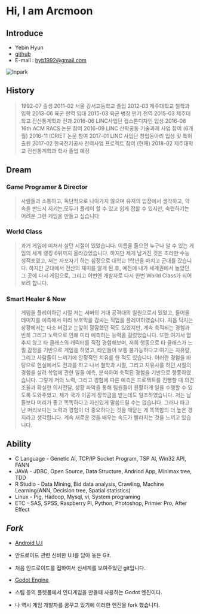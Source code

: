 # Hi, I am Arcmoon

## Introduce

* Yebin Hyun
* [github](http://github.com/hyb1992)
* E-mail : hyb1992@gmail.com

![Inpark](http://postfiles12.naver.net/MjAxNzA0MjBfMzgg/MDAxNDkyNjg5NTU0NDQ0.8xZEaPo-MYMngh4VSCVlnLpNUAulpeWYYZt1XhDv8zIg.ZG5x6wnQadaX3ZnN4s-BzZjwRHZk6XYjYIA1wH6vUEMg.PNG.hyb31/KakaoTalk_20170419_162008782.png?type=w2 "INpark")

## History

> 1992-07 출생
2011-02 서울 강서고등학교 졸업
2012-03 제주대학교 철학과 입학
2013-06 육군 현역 입대
2015-03 육군 병장 만기 전역
2015-03 제주대학교 전산통계학과 전과
2016-06 LINC사업단 캡스톤디자인 입상
2016-08 16th ACM RACS 논문 참여
2016-09 LINC 산학공동 기술과제 사업 참여 (6개월)
2016-11 ICRIET 논문 참여
2017-01 LINC 사업단 창업동아리 입상 및 특허 출원
2017-02 한국전기공사 전력사업 프로젝트 참여 (현재)
2018-02 제주대학교 전산통계학과 학사 졸업 예정

## Dream

### Game Programer & Director

> 사람들과 소통하고, 독단적으로 나아가지 않으며 유저의 입장에서 생각하고, 약속을 반드시 지키는,모두가 플레이 할 수 있고 쉽게 접할 수 있지만, 숙련하기는 어려운 그런 게임을 만들고 싶습니다

### World Class

> 과거 게임에 미쳐서 살던 시절이 있었습니다. 이름을 들으면 누구나 알 수 있는 게임의 세계 랭킹 6위까지 올라갔었습니다. 하지만 제게 남겨진 것은 초라한 수능 성적표였고, 저는 자포자기 하는 심정으로 대학교 1학년을 마치고 군대를 갔습니다. 하지만 군대에서 전산의 재미를 알게 된 후, 예전에 내가 세계권에서 놀았던 그 곳에 다시 게임으로, 그리고 이번엔 개발자로 다시 한번 World Class가 되어보려 합니다.

### Smart Healer & Now

> 게임을 플레이하던 시절 저는 서버의 거대 공격대의 일원으로서 있었고, 들어올 데미지를 예측해서 미리 보호막을 감싸는 직업을 플레이하였습니다. 처음 닥치는 상황에서는 다소 버겁고 눈앞이 깜깜했던 적도 있었지만, 계속 축적되는 경험과 반복 그리고 노력으로 인해 미리 예측하는 능력을 길렀었습니다. 또한 여기서 멈추지 않고 타 클래스의 캐릭터를 직접 경험해보며, 저희 행동으로 타 클래스가 느낄 감정을 기반으로 게임을 하였고, 타인들이 보통 불가능하다고 여기는 치유량, 그리고 사람들이 느끼기에 안정적인 치유를 한 적도 있습니다. 이러한 경험을 바탕으로 현실에서도 전과를 하고 나서 철학과 시절, 그리고 치유사를 하던 시절의 경험을 살려 학업에 관한 일을 예측, 분석하여 축적된 경험을 기반으로 행동하였습니다. 그렇게 저의 노력, 그리고 경험에 따른 예측은 프로젝트를 진행할 때 의견 조율과 확실한 의사전달, 상황 파악을 통해 팀원들이 원활하게 일을 수행할 수 있도록 도와주었고, 제가 국가 이공계 장학금을 받는데도 일조하였습니다. 저는 남들보다 머리가 좋고 똑똑하다고 자신있게 말씀드릴 수는 없습니다. 그러나 타고난 머리보다는 노력과 경험이 더 중요하다는 것을 깨닫는 게 똑똑함의 더 높은 경지라고 생각합니다. 계속 새로운 것을 배우는 속도가 빨라지는 것을 느끼고 있습니다.


## Ability

* C Language - Genetic Al, TCP/IP Socket Program, TSP Al, Win32 API, FANN
* JAVA - JDBC, Open Source, Data Structure, Andriod App, Minimax tree, TDD
* R Studio - Data Mining, Bid data analysis, Crawling, Machine Learning(ANN, Decision tree, Spatial statistics)
* Linux - Pig, Hadoop, Mysql, vi, System programing
* ETC - SAS, SPSS, Raspberry Pi, Python, Photoshop, Primier Pro, After Effect


## *Fork*

* [Android U.I](https://github.com/wasabeef/awesome-android-ui)
* 안드로이드 관련 신비한 U.I를 담아 놓은 Git.
* 처음 안드로이드를 접하여서 신세계를 보여주었던 git입니다.

* [Godot Engine](https://github.com/godotengine/godot)
* 스팀 등의 플렛폼에서 인디게임을 만들때 사용하는 Godot 엔진이다.
* 나 역시 게임 개발자를 꿈꾸고 있기에 이러한 엔진을 fork 했습니다.

